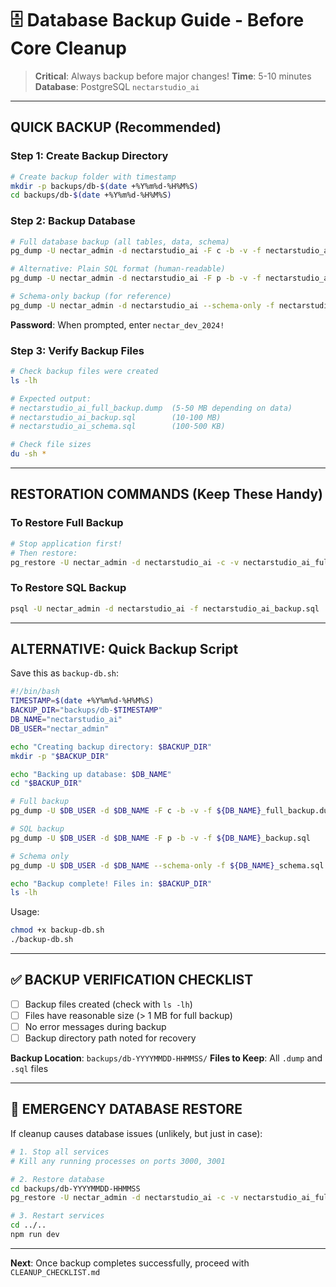 # 🗄️ Database Backup Guide - Before Core Cleanup

> **Critical**: Always backup before major changes!
> **Time**: 5-10 minutes
> **Database**: PostgreSQL `nectarstudio_ai`

---

## QUICK BACKUP (Recommended)

### Step 1: Create Backup Directory
```bash
# Create backup folder with timestamp
mkdir -p backups/db-$(date +%Y%m%d-%H%M%S)
cd backups/db-$(date +%Y%m%d-%H%M%S)
```

### Step 2: Backup Database
```bash
# Full database backup (all tables, data, schema)
pg_dump -U nectar_admin -d nectarstudio_ai -F c -b -v -f nectarstudio_ai_full_backup.dump

# Alternative: Plain SQL format (human-readable)
pg_dump -U nectar_admin -d nectarstudio_ai -F p -b -v -f nectarstudio_ai_backup.sql

# Schema-only backup (for reference)
pg_dump -U nectar_admin -d nectarstudio_ai --schema-only -f nectarstudio_ai_schema.sql
```

**Password**: When prompted, enter `nectar_dev_2024!`

### Step 3: Verify Backup Files
```bash
# Check backup files were created
ls -lh

# Expected output:
# nectarstudio_ai_full_backup.dump  (5-50 MB depending on data)
# nectarstudio_ai_backup.sql        (10-100 MB)
# nectarstudio_ai_schema.sql        (100-500 KB)

# Check file sizes
du -sh *
```

---

## RESTORATION COMMANDS (Keep These Handy)

### To Restore Full Backup
```bash
# Stop application first!
# Then restore:
pg_restore -U nectar_admin -d nectarstudio_ai -c -v nectarstudio_ai_full_backup.dump
```

### To Restore SQL Backup
```bash
psql -U nectar_admin -d nectarstudio_ai -f nectarstudio_ai_backup.sql
```

---

## ALTERNATIVE: Quick Backup Script

Save this as `backup-db.sh`:
```bash
#!/bin/bash
TIMESTAMP=$(date +%Y%m%d-%H%M%S)
BACKUP_DIR="backups/db-$TIMESTAMP"
DB_NAME="nectarstudio_ai"
DB_USER="nectar_admin"

echo "Creating backup directory: $BACKUP_DIR"
mkdir -p "$BACKUP_DIR"

echo "Backing up database: $DB_NAME"
cd "$BACKUP_DIR"

# Full backup
pg_dump -U $DB_USER -d $DB_NAME -F c -b -v -f ${DB_NAME}_full_backup.dump

# SQL backup
pg_dump -U $DB_USER -d $DB_NAME -F p -b -v -f ${DB_NAME}_backup.sql

# Schema only
pg_dump -U $DB_USER -d $DB_NAME --schema-only -f ${DB_NAME}_schema.sql

echo "Backup complete! Files in: $BACKUP_DIR"
ls -lh
```

Usage:
```bash
chmod +x backup-db.sh
./backup-db.sh
```

---

## ✅ BACKUP VERIFICATION CHECKLIST

- [ ] Backup files created (check with `ls -lh`)
- [ ] Files have reasonable size (> 1 MB for full backup)
- [ ] No error messages during backup
- [ ] Backup directory path noted for recovery

**Backup Location**: `backups/db-YYYYMMDD-HHMMSS/`
**Files to Keep**: All `.dump` and `.sql` files

---

## 🚨 EMERGENCY DATABASE RESTORE

If cleanup causes database issues (unlikely, but just in case):

```bash
# 1. Stop all services
# Kill any running processes on ports 3000, 3001

# 2. Restore database
cd backups/db-YYYYMMDD-HHMMSS
pg_restore -U nectar_admin -d nectarstudio_ai -c -v nectarstudio_ai_full_backup.dump

# 3. Restart services
cd ../..
npm run dev
```

---

**Next**: Once backup completes successfully, proceed with `CLEANUP_CHECKLIST.md`
